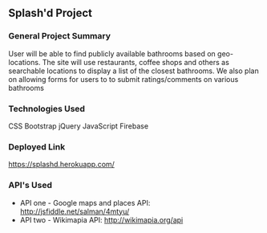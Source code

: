 ## Splash'd Project

### General Project Summary

User will be able to find publicly available bathrooms based on geo-locations. The site will use restaurants, coffee shops and others as searchable locations to display a list of the closest bathrooms.  We also plan on allowing forms for users to to submit ratings/comments on various bathrooms 

### Technologies Used
CSS
Bootstrap
jQuery
JavaScript
Firebase


### Deployed Link
https://splashd.herokuapp.com/

### API's Used
- API one - Google maps and places API: http://jsfiddle.net/salman/4mtyu/
- API two - Wikimapia API:  http://wikimapia.org/api

